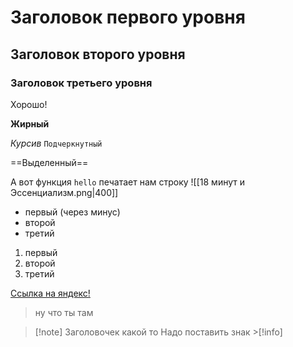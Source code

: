 # Заголовок первого уровня
## Заголовок второго уровня
### Заголовок третьего уровня
Хорошо!

**Жирный**

*Курсив* ``Подчеркнутный``

==Выделенный==

А вот функция `hello` печатает нам строку
![[18 минут и Эссенциализм.png|400]]

- первый (через минус)
- второй
- третий

1. первый
2. второй
3. третий

[Ссылка на яндекс!](http://yandex.ru)



>ну что ты там 

>[!note] Заголовочек какой то
Надо поставить знак >[!info]



